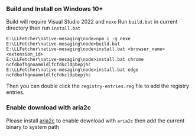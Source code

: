 ### Build and Install on Windows 10+
Build will require Visual Studio 2022 and `nexe`
Run `build.bat` in current directory then run `install.bat`

```
E:\LLFetcher\native-mesaging\node>npm i -g nexe
E:\LLFetcher\native-mesaging\node>build.bat
E:\LLFetcher\native-mesaging\node>install.bat <browser_name> <extension_id>
E:\LLFetcher\native-mesaging\node>install.bat chrome  ncfdbofhgnoammldlfcfdkcldpbepjhc
E:\LLFetcher\native-mesaging\node>install.bat edge  ncfdbofhgnoammldlfcfdkcldpbepjhc
```

Then you can double click the `registry-entries.reg` file to add the registry entries.

### Enable download with aria2c
Please install [aria2c](https://aria2.github.io/) to enable download with `aria2c` then add the current binary to system path
